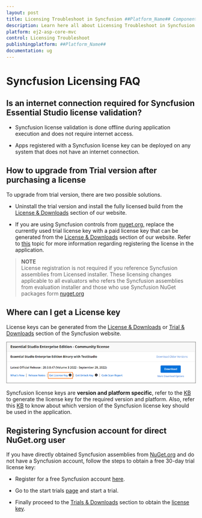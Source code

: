 ```yaml
---
layout: post
title: Licensing Troubleshoot in Syncfusion ##Platform_Name## Component
description: Learn here all about Licensing Troubleshoot in Syncfusion ##Platform_Name## component of Syncfusion Essential JS 2 and more.
platform: ej2-asp-core-mvc
control: Licensing Troubleshoot
publishingplatform: ##Platform_Name##
documentation: ug
---
```


# Syncfusion Licensing FAQ

## Is an internet connection required for Syncfusion Essential Studio license validation?

* Syncfusion license validation is done offline during application execution and does not require internet access. 

* Apps registered with a Syncfusion license key can be deployed on any system that does not have an internet connection.

## How to upgrade from Trial version after purchasing a license

To upgrade from trial version, there are two possible solutions.

* Uninstall the trial version and install the fully licensed build from the [License & Downloads](https://www.syncfusion.com/account/downloads) section of our website.

* If you are using Syncfusion controls from [nuget.org](https:/www.nuget.org/packages?q=syncfusion), replace the currently used trial license key with a paid license key that can be generated from the [License & Downloads](https://www.syncfusion.com/account/downloads) section of our website. Refer to [this](https://ej2.syncfusion.com/aspnetmvc/documentation/licensing/how-to-register-in-an-application) topic for more information regarding registering the license in the application.

>**NOTE** <br /> License registration is not required if you reference Syncfusion assemblies from Licensed installer. These licensing changes applicable to all evaluators who refers the Syncfusion assemblies from evaluation installer and those who use Syncfusion NuGet packages form [nuget.org](https://www.nuget.org/)

## Where can I get a License key

License keys can be generated from the [License & Downloads](https://syncfusion.com/account/downloads) or [Trial & Downloads](https://www.syncfusion.com/account/manage-trials/downloads) section of the Syncfusion website.

![Get Community License](images/get-community-license-key.png)

Syncfusion license keys are **version and platform specific**, refer to the [KB](https://www.syncfusion.com/kb/8976/how-to-generate-license-key-for-licensed-products) to generate the license key for the required version and platform. Also, refer this [KB](https://www.syncfusion.com/kb/8951/which-version-syncfusion-license-key-should-i-use-in-my-application) to know about which version of the Syncfusion license key should be used in the application.

## Registering Syncfusion account for direct NuGet.org user

If you have directly obtained Syncfusion assemblies from [NuGet.org](http://nuget.org/) and do not have a Syncfusion account, follow the steps to obtain a free 30-day trial license key:

* Register for a free Syncfusion account [here](https://www.syncfusion.com/downloads).

* Go to the start trials [page](https://syncfusion.com/account/manage-trials/start-trials) and start a trial.

* Finally proceed to the [Trials & Downloads](https://www.syncfusion.com/account/manage-trials/downloads) section to obtain the [license key](https://ej2.syncfusion.com/aspnetmvc/documentation/licensing/how-to-generate).